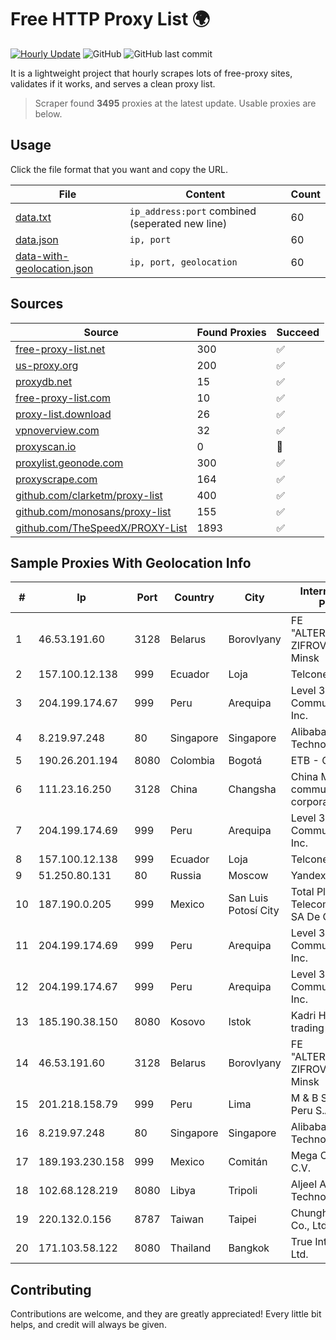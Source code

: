 
# Free HTTP Proxy List 🌍

[![Hourly Update](https://github.com/mertguvencli/http-proxy-list/actions/workflows/main.yml/badge.svg?branch=main)](https://github.com/mertguvencli/http-proxy-list/actions/workflows/main.yml)
![GitHub](https://img.shields.io/github/license/mertguvencli/http-proxy-list)
![GitHub last commit](https://img.shields.io/github/last-commit/mertguvencli/http-proxy-list)

It is a lightweight project that hourly scrapes lots of free-proxy sites, validates if it works, and serves a clean proxy list.


> Scraper found **3495** proxies at the latest update. Usable proxies are below.

## Usage

Click the file format that you want and copy the URL.


|File|Content|Count|
|----|-------|-----|
|[data.txt](https://raw.githubusercontent.com/mertguvencli/http-proxy-list/main/proxy-list/data.txt)|`ip_address:port` combined (seperated new line)|60|
|[data.json](https://raw.githubusercontent.com/mertguvencli/http-proxy-list/main/proxy-list/data.json)|`ip, port`|60|
|[data-with-geolocation.json](https://raw.githubusercontent.com/mertguvencli/http-proxy-list/main/proxy-list/data-with-geolocation.json)|`ip, port, geolocation`|60|

## Sources

|Source|Found Proxies|Succeed|
|------|-------------|-------|
|[free-proxy-list.net](https://free-proxy-list.net)|300|✅|
|[us-proxy.org](https://www.us-proxy.org)|200|✅|
|[proxydb.net](http://proxydb.net)|15|✅|
|[free-proxy-list.com](https://free-proxy-list.com/?page=&port=&type%5B%5D=http&type%5B%5D=https&up_time=0&search=Search)|10|✅|
|[proxy-list.download](https://www.proxy-list.download/HTTP)|26|✅|
|[vpnoverview.com](https://vpnoverview.com/privacy/anonymous-browsing/free-proxy-servers)|32|✅|
|[proxyscan.io](https://www.proxyscan.io)|0|🚫|
|[proxylist.geonode.com](https://proxylist.geonode.com/api/proxy-list?limit=300&page=1&sort_by=lastChecked&sort_type=desc&protocols=http,https)|300|✅|
|[proxyscrape.com](https://api.proxyscrape.com/v2/?request=displayproxies&protocol=http&timeout=10000&country=all&ssl=all&anonymity=all)|164|✅|
|[github.com/clarketm/proxy-list](https://raw.githubusercontent.com/clarketm/proxy-list/master/proxy-list-raw.txt)|400|✅|
|[github.com/monosans/proxy-list](https://raw.githubusercontent.com/monosans/proxy-list/main/proxies/http.txt)|155|✅|
|[github.com/TheSpeedX/PROXY-List](https://raw.githubusercontent.com/TheSpeedX/PROXY-List/master/http.txt)|1893|✅|


## Sample Proxies With Geolocation Info

|#|Ip|Port|Country|City|Internet Service Provider|
|-|--|----|-------|----|-------------------------|
|1|46.53.191.60|3128|Belarus|Borovlyany|FE "ALTERNATIVNAYA ZIFROVAYA SET" Minsk|
|2|157.100.12.138|999|Ecuador|Loja|Telconet S.A|
|3|204.199.174.67|999|Peru|Arequipa|Level 3 Communications, Inc.|
|4|8.219.97.248|80|Singapore|Singapore|Alibaba (US) Technology Co., Ltd.|
|5|190.26.201.194|8080|Colombia|Bogotá|ETB - Colombia|
|6|111.23.16.250|3128|China|Changsha|China Mobile communications corporation|
|7|204.199.174.69|999|Peru|Arequipa|Level 3 Communications, Inc.|
|8|157.100.12.138|999|Ecuador|Loja|Telconet S.A|
|9|51.250.80.131|80|Russia|Moscow|Yandex.Cloud LLC|
|10|187.190.0.205|999|Mexico|San Luis Potosí City|Total Play Telecomunicaciones SA De CV|
|11|204.199.174.69|999|Peru|Arequipa|Level 3 Communications, Inc.|
|12|204.199.174.67|999|Peru|Arequipa|Level 3 Communications, Inc.|
|13|185.190.38.150|8080|Kosovo|Istok|Kadri Haxhiaj trading as "B.I."|
|14|46.53.191.60|3128|Belarus|Borovlyany|FE "ALTERNATIVNAYA ZIFROVAYA SET" Minsk|
|15|201.218.158.79|999|Peru|Lima|M & B Soluciones Peru S.A.C.|
|16|8.219.97.248|80|Singapore|Singapore|Alibaba (US) Technology Co., Ltd.|
|17|189.193.230.158|999|Mexico|Comitán|Mega Cable, S.A. de C.V.|
|18|102.68.128.219|8080|Libya|Tripoli|Aljeel Aljadeed For Technology|
|19|220.132.0.156|8787|Taiwan|Taipei|Chunghwa Telecom Co., Ltd.|
|20|171.103.58.122|8080|Thailand|Bangkok|True Internet Co., Ltd.|



## Contributing

Contributions are welcome, and they are greatly appreciated! Every
little bit helps, and credit will always be given.

